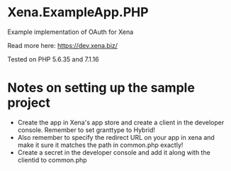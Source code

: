 # Xena.ExampleApp.PHP

Example implementation of OAuth for Xena

Read more here:
https://dev.xena.biz/

Tested on PHP 5.6.35 and 7.1.16

# Notes on setting up the sample project

- Create the app in Xena's app store and create a client in the developer console. Remember to set granttype to Hybrid!
- Also remember to specify the redirect URL on your app in xena and make it sure it matches the path in common.php exactly!
- Create a secret in the developer console and add it along with the clientid to common.php